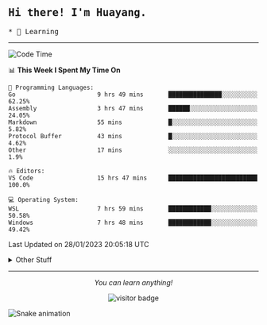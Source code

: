 <h2>
    <samp>Hi there! I'm Huayang.</samp>
</h2>
<p>
    <samp>
        * 🧐 Learning
    </samp>
</p>



<hr>


<!--START_SECTION:waka-->
![Code Time](http://img.shields.io/badge/Code%20Time-394%20hrs%2028%20mins-blue)

📊 **This Week I Spent My Time On** 

```text
💬 Programming Languages: 
Go                       9 hrs 49 mins       ███████████████░░░░░░░░░░   62.25% 
Assembly                 3 hrs 47 mins       ██████░░░░░░░░░░░░░░░░░░░   24.05% 
Markdown                 55 mins             █░░░░░░░░░░░░░░░░░░░░░░░░   5.82% 
Protocol Buffer          43 mins             █░░░░░░░░░░░░░░░░░░░░░░░░   4.62% 
Other                    17 mins             ░░░░░░░░░░░░░░░░░░░░░░░░░   1.9%

🔥 Editors: 
VS Code                  15 hrs 47 mins      █████████████████████████   100.0%

💻 Operating System: 
WSL                      7 hrs 59 mins       ████████████░░░░░░░░░░░░░   50.58% 
Windows                  7 hrs 48 mins       ████████████░░░░░░░░░░░░░   49.42%

```


 Last Updated on 28/01/2023 20:05:18 UTC
<!--END_SECTION:waka-->


<details>
  <summary>Other Stuff</summary>
  <br />
<!--   
  <p align="left">
    <img height="180em" src="https://github-readme-streak-stats.herokuapp.com/?user=GuillaumeFalourd" />
    
  </p> -->

  * 🏆 Some GitHub statistical reports:
  
  <img width="100%" src="https://github-profile-trophy.vercel.app/?username=xmchxup&column=7">
  <p align="left">  
    <img height="180em" src="https://github-readme-stats.vercel.app/api?username=xmchxup&hide_border=true&show_icons=true&include_all_commits=true&bg_color=0,EC6C6C,FFD479,FFFC79,73FA79&theme=graywhite&locale=en" />
    <img height="180em" src="https://github-readme-stats.vercel.app/api/top-langs/?username=xmchxup&hide=css,scss,html&langs_count=8&hide_border=true&layout=compact&bg_color=0,73FA79,73FDFF,D783FF&theme=graywhite&locale=en" />
  </p>
  
  <img width="100%" src="https://github-profile-summary-cards.vercel.app/api/cards/profile-details?username=xmchxup&theme=github" />
 
</a>
</details>
<hr>
<p align="center">
    <i>You can learn anything!</i>
    <p align="center">
        <img src="https://visitor-badge.laobi.icu/badge?page_id=xmchxup" alt="visitor badge"/>       
    </p>
</p>

![Snake animation](https://github.com/XmchxUp/XmchxUp/blob/output/github-contribution-grid-snake.gif)


